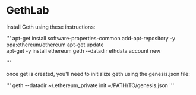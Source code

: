 # GethLab

Install Geth using these instructions:

'''
apt-get install software-properties-common
add-apt-repository -y ppa:ethereum/ethereum
apt-get update                      
apt-get -y install ethereum
geth --datadir ethdata account new

'''

once get is created, you'll need to initialize geth using the genesis.json file:

'''
geth --datadir ~/.ethereum_private init ~/PATH/TO/genesis.json
'''
